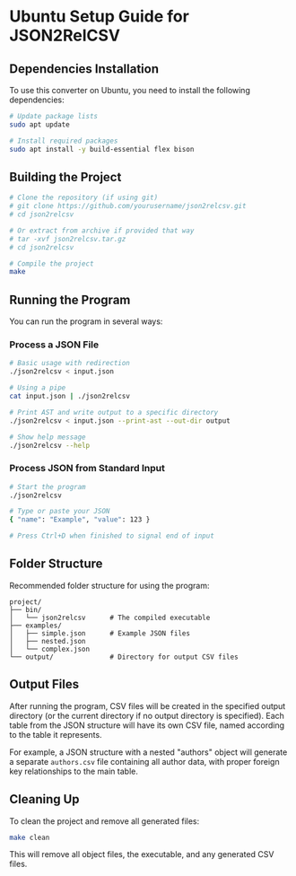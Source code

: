 # Ubuntu Setup Guide for JSON2RelCSV

## Dependencies Installation

To use this converter on Ubuntu, you need to install the following dependencies:

```bash
# Update package lists
sudo apt update

# Install required packages
sudo apt install -y build-essential flex bison
```

## Building the Project

```bash
# Clone the repository (if using git)
# git clone https://github.com/yourusername/json2relcsv.git
# cd json2relcsv

# Or extract from archive if provided that way
# tar -xvf json2relcsv.tar.gz
# cd json2relcsv

# Compile the project
make
```

## Running the Program

You can run the program in several ways:

### Process a JSON File

```bash
# Basic usage with redirection
./json2relcsv < input.json

# Using a pipe
cat input.json | ./json2relcsv

# Print AST and write output to a specific directory
./json2relcsv < input.json --print-ast --out-dir output

# Show help message
./json2relcsv --help
```

### Process JSON from Standard Input

```bash
# Start the program
./json2relcsv

# Type or paste your JSON
{ "name": "Example", "value": 123 }

# Press Ctrl+D when finished to signal end of input
```

## Folder Structure

Recommended folder structure for using the program:

```
project/
├── bin/
│   └── json2relcsv      # The compiled executable
├── examples/
│   ├── simple.json      # Example JSON files
│   ├── nested.json
│   └── complex.json
└── output/              # Directory for output CSV files
```

## Output Files

After running the program, CSV files will be created in the specified output directory (or the current directory if no output directory is specified). Each table from the JSON structure will have its own CSV file, named according to the table it represents.

For example, a JSON structure with a nested "authors" object will generate a separate `authors.csv` file containing all author data, with proper foreign key relationships to the main table.

## Cleaning Up

To clean the project and remove all generated files:

```bash
make clean
```

This will remove all object files, the executable, and any generated CSV files.
